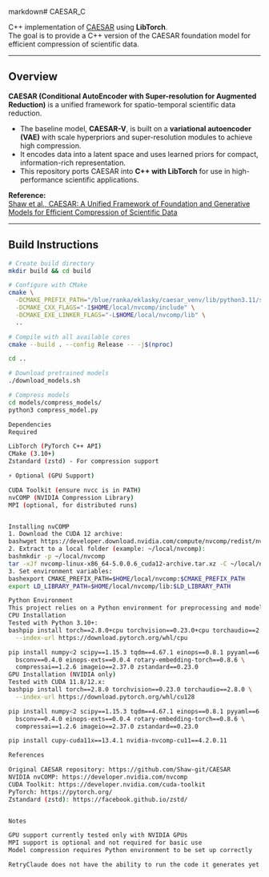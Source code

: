 markdown# CAESAR_C

C++ implementation of [CAESAR](https://github.com/Shaw-git/CAESAR) using **LibTorch**.  
The goal is to provide a C++ version of the CAESAR foundation model for efficient compression of scientific data.

---

## Overview

**CAESAR (Conditional AutoEncoder with Super-resolution for Augmented Reduction)** is a unified framework for spatio-temporal scientific data reduction.

- The baseline model, **CAESAR-V**, is built on a **variational autoencoder (VAE)** with scale hyperpriors and super-resolution modules to achieve high compression.  
- It encodes data into a latent space and uses learned priors for compact, information-rich representation.  
- This repository ports CAESAR into **C++ with LibTorch** for use in high-performance scientific applications.  

**Reference:**  
[Shaw et al., CAESAR: A Unified Framework of Foundation and Generative Models for Efficient Compression of Scientific Data](https://github.com/Shaw-git/CAESAR)

---

## Build Instructions
```bash
# Create build directory
mkdir build && cd build

# Configure with CMake
cmake \
  -DCMAKE_PREFIX_PATH="/blue/ranka/eklasky/caesar_venv/lib/python3.11/site-packages/torch/share/cmake" \
  -DCMAKE_CXX_FLAGS="-I$HOME/local/nvcomp/include" \
  -DCMAKE_EXE_LINKER_FLAGS="-L$HOME/local/nvcomp/lib" \
  ..

# Compile with all available cores
cmake --build . --config Release -- -j$(nproc)

cd ..

# Download pretrained models
./download_models.sh

# Compress models
cd models/compress_models/
python3 compress_model.py

Dependencies
Required

LibTorch (PyTorch C++ API)
CMake (3.10+)
Zstandard (zstd) - For compression support

⚡ Optional (GPU Support)

CUDA Toolkit (ensure nvcc is in PATH)
nvCOMP (NVIDIA Compression Library)
MPI (optional, for distributed runs)


Installing nvCOMP
1. Download the CUDA 12 archive:
bashwget https://developer.download.nvidia.com/compute/nvcomp/redist/nvcomp/linux-x86_64/nvcomp-linux-x86_64-5.0.0.6_cuda12-archive.tar.xz
2. Extract to a local folder (example: ~/local/nvcomp):
bashmkdir -p ~/local/nvcomp
tar -xJf nvcomp-linux-x86_64-5.0.0.6_cuda12-archive.tar.xz -C ~/local/nvcomp --strip-components=1
3. Set environment variables:
bashexport CMAKE_PREFIX_PATH=$HOME/local/nvcomp:$CMAKE_PREFIX_PATH
export LD_LIBRARY_PATH=$HOME/local/nvcomp/lib:$LD_LIBRARY_PATH

Python Environment
This project relies on a Python environment for preprocessing and model compression.
CPU Installation
Tested with Python 3.10+:
bashpip install torch==2.8.0+cpu torchvision==0.23.0+cpu torchaudio==2.8.0+cpu \
  --index-url https://download.pytorch.org/whl/cpu

pip install numpy<2 scipy==1.15.3 tqdm==4.67.1 einops==0.8.1 pyyaml==6.0.2 \
  bsconv==0.4.0 einops-exts==0.0.4 rotary-embedding-torch==0.8.6 \
  compressai==1.2.6 imageio==2.37.0 zstandard==0.23.0
GPU Installation (NVIDIA only)
Tested with CUDA 11.8/12.x:
bashpip install torch==2.8.0 torchvision==0.23.0 torchaudio==2.8.0 \
  --index-url https://download.pytorch.org/whl/cu128

pip install numpy<2 scipy==1.15.3 tqdm==4.67.1 einops==0.8.1 pyyaml==6.0.2 \
  bsconv==0.4.0 einops-exts==0.0.4 rotary-embedding-torch==0.8.6 \
  compressai==1.2.6 imageio==2.37.0 zstandard==0.23.0

pip install cupy-cuda11x==13.4.1 nvidia-nvcomp-cu11==4.2.0.11

References

Original CAESAR repository: https://github.com/Shaw-git/CAESAR
NVIDIA nvCOMP: https://developer.nvidia.com/nvcomp
CUDA Toolkit: https://developer.nvidia.com/cuda-toolkit
PyTorch: https://pytorch.org/
Zstandard (zstd): https://facebook.github.io/zstd/


Notes

GPU support currently tested only with NVIDIA GPUs
MPI support is optional and not required for basic use
Model compression requires Python environment to be set up correctly

RetryClaude does not have the ability to run the code it generates yet.
